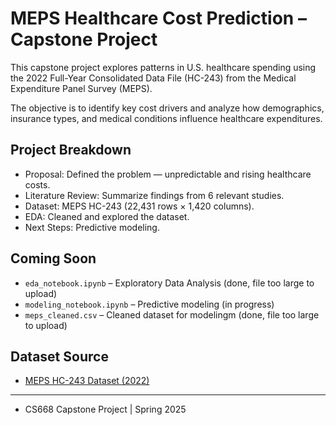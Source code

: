 # MEPS Healthcare Cost Prediction – Capstone Project

This capstone project explores patterns in U.S. healthcare spending using the 2022 Full-Year Consolidated Data File (HC-243) from the Medical Expenditure Panel Survey (MEPS). 

The objective is to identify key cost drivers and analyze how demographics, insurance types, and medical conditions influence healthcare expenditures.

## Project Breakdown

- Proposal: Defined the problem — unpredictable and rising healthcare costs.
- Literature Review: Summarize findings from 6 relevant studies.
- Dataset: MEPS HC-243 (22,431 rows × 1,420 columns).
- EDA: Cleaned and explored the dataset.
- Next Steps: Predictive modeling.

## Coming Soon

- `eda_notebook.ipynb` – Exploratory Data Analysis (done, file too large to upload)
- `modeling_notebook.ipynb` – Predictive modeling (in progress)
- `meps_cleaned.csv` – Cleaned dataset for modelingm (done, file too large to upload)

## Dataset Source

- [MEPS HC-243 Dataset (2022)](https://meps.ahrq.gov/mepsweb/data_stats/download_data_files_detail.jsp?cboPufNumber=HC-243)

---

* CS668 Capstone Project | Spring 2025
